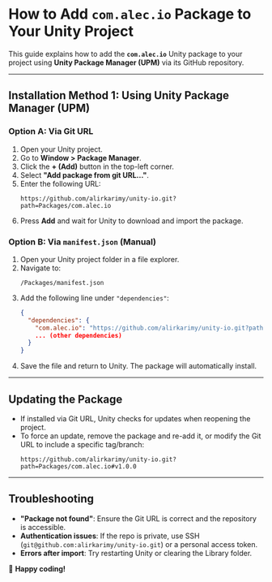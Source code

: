 # **How to Add `com.alec.io` Package to Your Unity Project**  

This guide explains how to add the **`com.alec.io`** Unity package to your project using **Unity Package Manager (UPM)** via its GitHub repository.  

---

## **Installation Method 1: Using Unity Package Manager (UPM)**
### **Option A: Via Git URL**
1. Open your Unity project.
2. Go to **Window > Package Manager**.
3. Click the **+ (Add)** button in the top-left corner.
4. Select **"Add package from git URL..."**.
5. Enter the following URL:  
   ```
   https://github.com/alirkarimy/unity-io.git?path=Packages/com.alec.io
   ```
6. Press **Add** and wait for Unity to download and import the package.

### **Option B: Via `manifest.json` (Manual)**
1. Open your Unity project folder in a file explorer.
2. Navigate to:  
   ```
   /Packages/manifest.json
   ```
3. Add the following line under `"dependencies"`:  
   ```json
   {
     "dependencies": {
       "com.alec.io": "https://github.com/alirkarimy/unity-io.git?path=Packages/com.alec.io",
       ... (other dependencies)
     }
   }
   ```
4. Save the file and return to Unity. The package will automatically install.

---

## **Updating the Package**
- If installed via Git URL, Unity checks for updates when reopening the project.  
- To force an update, remove the package and re-add it, or modify the Git URL to include a specific tag/branch:  
  ```
  https://github.com/alirkarimy/unity-io.git?path=Packages/com.alec.io#v1.0.0
  ```

---

## **Troubleshooting**
- **"Package not found"**: Ensure the Git URL is correct and the repository is accessible.  
- **Authentication issues**: If the repo is private, use SSH (`git@github.com:alirkarimy/unity-io.git`) or a personal access token.  
- **Errors after import**: Try restarting Unity or clearing the Library folder.  


🚀 **Happy coding!**
